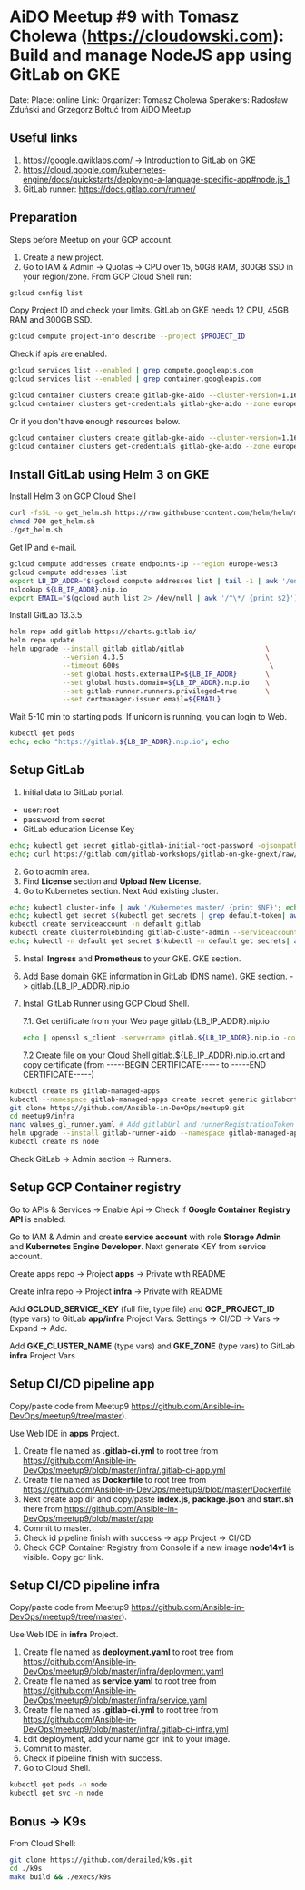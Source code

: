 # AiDO Meetup #9 with Tomasz Cholewa (https://cloudowski.com): Build and manage NodeJS app using GitLab on GKE

Date:
Place: online
Link:
Organizer: Tomasz Cholewa
Sperakers: Radosław Zduński and Grzegorz Bołtuć from AiDO Meetup

## Useful links

1. https://google.qwiklabs.com/ -> Introduction to GitLab on GKE
2. https://cloud.google.com/kubernetes-engine/docs/quickstarts/deploying-a-language-specific-app#node.js_1
3. GitLab runner: https://docs.gitlab.com/runner/


## Preparation

Steps before Meetup on your GCP account.

1. Create a new project.
2. Go to IAM & Admin -> Quotas -> CPU over 15, 50GB RAM, 300GB SSD in your region/zone.
From GCP Cloud Shell run:

```bash
gcloud config list
```

Copy Project ID and check your limits. GitLab on GKE needs 12 CPU, 45GB RAM and 300GB SSD.  

```bash
gcloud compute project-info describe --project $PROJECT_ID
```

Check if apis are enabled.

```bash
gcloud services list --enabled | grep compute.googleapis.com
gcloud services list --enabled | grep container.googleapis.com

```

```bash
gcloud container clusters create gitlab-gke-aido --cluster-version=1.16 --num-nodes=3 --machine-type=n1-standard-4 --disk-type "pd-ssd" --disk-size "100" --zone europe-west3-b
gcloud container clusters get-credentials gitlab-gke-aido --zone europe-west3-b
```

Or if you don't have enough resources below.

```bash
gcloud container clusters create gitlab-gke-aido --cluster-version=1.16 --num-nodes=3 --machine-type=n1-standard-2 --disk-type "pd-ssd" --disk-size "20" --zone europe-west3-b
gcloud container clusters get-credentials gitlab-gke-aido --zone europe-west3-b
```

## Install GitLab using Helm 3 on GKE

Install Helm 3 on GCP Cloud Shell

```bash
curl -fsSL -o get_helm.sh https://raw.githubusercontent.com/helm/helm/master/scripts/get-helm-3
chmod 700 get_helm.sh
./get_helm.sh
```

Get IP and e-mail.

```bash
gcloud compute addresses create endpoints-ip --region europe-west3
gcloud compute addresses list
export LB_IP_ADDR="$(gcloud compute addresses list | tail -1 | awk '/endpoints-ip/ {print$2}')"; echo "LB_IP_ADDR=${LB_IP_ADDR}"  #should be 1 IP address
nslookup ${LB_IP_ADDR}.nip.io
export EMAIL="$(gcloud auth list 2> /dev/null | awk '/^\*/ {print $2}')"; echo $EMAIL
```

Install GitLab 13.3.5

```bash
helm repo add gitlab https://charts.gitlab.io/
helm repo update
helm upgrade --install gitlab gitlab/gitlab                    \
             --version 4.3.5                                   \
             --timeout 600s                                     \
             --set global.hosts.externalIP=${LB_IP_ADDR}       \
             --set global.hosts.domain=${LB_IP_ADDR}.nip.io    \
             --set gitlab-runner.runners.privileged=true       \
             --set certmanager-issuer.email=${EMAIL}
```

Wait 5-10 min to starting pods.
If unicorn is running, you can login to Web.

```bash
kubectl get pods
echo; echo "https://gitlab.${LB_IP_ADDR}.nip.io"; echo
```

## Setup GitLab

1. Initial data to GitLab portal.
- user: root
- password from secret
- GitLab education License Key

```bash
echo; kubectl get secret gitlab-gitlab-initial-root-password -ojsonpath={.data.password} | base64 --decode ; echo; echo
echo; curl https://gitlab.com/gitlab-workshops/gitlab-on-gke-gnext/raw/master/gitlab-on-gke/gitlab.license; echo; echo
```

2. Go to admin area.
3. Find **License** section and **Upload New License**.
4. Go to Kubernetes section. Next Add existing cluster.

```bash
echo; kubectl cluster-info | awk '/Kubernetes master/ {print $NF}'; echo #API URL
echo; kubectl get secret $(kubectl get secrets | grep default-token| awk '{print $1}') -o jsonpath="{['data']['ca\.crt']}" | base64 --decode; echo; echo
kubectl create serviceaccount -n default gitlab
kubectl create clusterrolebinding gitlab-cluster-admin --serviceaccount default:gitlab --clusterrole=cluster-admin
echo; kubectl -n default get secret $(kubectl -n default get secrets| awk '/^gitlab-token/ {print $1}') -o jsonpath="{['data']['token']}" | base64 --decode; echo; echo
```

5. Install **Ingress** and **Prometheus** to your GKE. GKE section.
6. Add Base domain GKE information in GitLab (DNS name). GKE section. ->  gitlab.{LB_IP_ADDR}.nip.io
7. Install GitLab Runner using GCP Cloud Shell.

   7.1. Get certificate from your Web page gitlab.{LB_IP_ADDR}.nip.io 
   
   ```bash
   echo | openssl s_client -servername gitlab.${LB_IP_ADDR}.nip.io -connect gitlab.${LB_IP_ADDR}.nip.io:443
   ```

   7.2 Create file on your Cloud Shell gitlab.${LB_IP_ADDR}.nip.io.crt and copy certificate (from -----BEGIN CERTIFICATE----- to  -----END CERTIFICATE-----)

```bash
kubectl create ns gitlab-managed-apps
kubectl --namespace gitlab-managed-apps create secret generic gitlabcrt --from-file=gitlab.${LB_IP_ADDR}.nip.io.crt
git clone https://github.com/Ansible-in-DevOps/meetup9.git
cd meetup9/infra
nano values_gl_runner.yaml # Add gitlabUrl and runnerRegistrationToken -> GitLab -> Admin section -> Overview -> Runners
helm upgrade --install gitlab-runner-aido --namespace gitlab-managed-apps -f ./values_gl_runner.yaml gitlab/gitlab-runner --version 0.20.1
kubectl create ns node
```

Check GitLab -> Admin section -> Runners.

## Setup GCP Container registry

Go to APIs & Services -> Enable Api -> Check if **Google Container Registry API** is enabled. 

Go to IAM & Admin and create **service account** with role **Storage Admin** and **Kubernetes Engine Developer**. Next generate KEY from service account. 

Create apps repo -> Project **apps** -> Private with README

Create infra repo -> Project **infra** -> Private with README

Add **GCLOUD_SERVICE_KEY** (full file, type file) and **GCP_PROJECT_ID** (type vars) to GitLab **app/infra** Project Vars. Settings -> CI/CD -> Vars -> Expand -> Add. 

Add **GKE_CLUSTER_NAME** (type vars) and **GKE_ZONE** (type vars) to GitLab **infra** Project Vars

## Setup CI/CD pipeline app
 
Copy/paste code from Meetup9 https://github.com/Ansible-in-DevOps/meetup9/tree/master). 

Use Web IDE in **apps** Project. 

1. Create file named as **.gitlab-ci.yml** to root tree from https://github.com/Ansible-in-DevOps/meetup9/blob/master/infra/.gitlab-ci-app.yml
2. Create file named as **Dockerfile** to root tree from https://github.com/Ansible-in-DevOps/meetup9/blob/master/Dockerfile
3. Next create app dir and copy/paste **index.js**, **package.json** and **start.sh** there from https://github.com/Ansible-in-DevOps/meetup9/blob/master/app
4. Commit to master. 
5. Check id pipeline finish with success -> app Project -> CI/CD
6. Check GCP Container Registry from Console if a new image **node14v1** is visible. Copy gcr link. 

## Setup CI/CD pipeline infra 

Copy/paste code from Meetup9 https://github.com/Ansible-in-DevOps/meetup9/tree/master). 

Use Web IDE in **infra** Project. 

1. Create file named as **deployment.yaml** to root tree from https://github.com/Ansible-in-DevOps/meetup9/blob/master/infra/deployment.yaml
2. Create file named as **service.yaml** to root tree from https://github.com/Ansible-in-DevOps/meetup9/blob/master/infra/service.yaml
3. Create file named as **.gitlab-ci.yml** to root tree from https://github.com/Ansible-in-DevOps/meetup9/blob/master/infra/.gitlab-ci-infra.yml 
4. Edit deployment, add your name gcr link to your image. 
5. Commit to master. 
6. Check if pipeline finish with success. 
7. Go to Cloud Shell.

```bash
kubectl get pods -n node
kubectl get svc -n node
```

## Bonus -> K9s

From Cloud Shell:

```bash
git clone https://github.com/derailed/k9s.git
cd ./k9s
make build && ./execs/k9s
```
